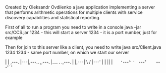 Created by Oleksandr Ovdiienko a java application implementing a server that performs arithmetic operations for multiple clients with service discovery capabilities and statistical reporting.

First of all to run a program you need to write in a console  java -jar src/CCS.jar 1234 - this will start a server
1234 - it is a port number, just for example

Then for join to this server like a client, you need to write java src/Client.java 1234
1234 - same port number, on which we start our server

|   |                    ,---.
|---|,---..    ,,---.    |__. .   .,---.
|   |,---| \  / |---'    |    |   ||   |
`   '`---^  `'  `---'    `    `---'`   '

